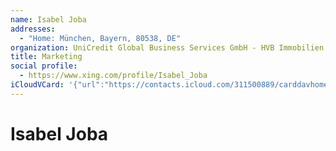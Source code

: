 ```yaml
---
name: Isabel Joba
addresses:
  - "Home: München, Bayern, 80538, DE"
organization: UniCredit Global Business Services GmbH - HVB Immobilien AG
title: Marketing
social profile:
  - https://www.xing.com/profile/Isabel_Joba
iCloudVCard: '{"url":"https://contacts.icloud.com/311500889/carddavhome/card/NDUwMTMxMjgtYmJlZS00OWRhLTg2NWUtNDEwNmI0YjdkZGM5.vcf","etag":"\"kmfhcs3f\"","data":"BEGIN:VCARD\r\nVERSION:3.0\r\nFN:\r\nN:Joba;Isabel;;;\r\nUID:45013128-bbee-49da-865e-4106b4b7ddc9\r\nADR;TYPE=HOME:;;;München;Bayern;80538;DE;\r\nitem1.X-ABLABEL:Work\r\nitem0.X-ABLABEL:xing\r\nPRODID:ez-vcard 0.9.13-fc\r\nREV:2025-04-03T22:04:39Z\r\nORG:UniCredit Global Business Services GmbH - HVB Immobilien AG;\r\nTITLE:Marketing\r\n;TYPE=jpeg;VALUE=uri:https://gateway.icloud.com/contacts/311500889/ck/card/\r\n c8a6343f9ccfb978b27df3764785b66c\r\nitem0.X-SOCIALPROFILE;X-USER=Isabel_Joba:https://www.xing.com/profile/Isabe\r\n l_Joba\r\nEND:VCARD"}'
---
```

# Isabel Joba